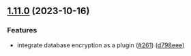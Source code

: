 ## [1.11.0](https://github.com/rudderlabs/rudder-sdk-react-native/compare/rudder-sdk-react-native@1.10.0...rudder-sdk-react-native@1.11.0) (2023-10-16)


### Features

* integrate database encryption as a plugin ([#261](https://github.com/rudderlabs/rudder-sdk-react-native/issues/261)) ([d798eee](https://github.com/rudderlabs/rudder-sdk-react-native/commit/d798eeeb2ae9dd1ed750e96fe19d8ba80051b34e))

